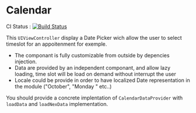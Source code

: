 # Calendar

CI Status : [![Build Status](https://app.bitrise.io/app/49e724b284f8d3d4/status.svg?token=KWBztCJmwwr7JNIf6vRnnw&branch=master)](https://app.bitrise.io/app/49e724b284f8d3d4)

This `UIViewController` display a Date Picker wich allow the user to select timeslot for an appoitenment for exemple.

- The componant is fully customizable from outside by depencies injection.
- Data are provided by an independent componant, and allow  lazy loading, time slot will be load on demand without interrupt the user
- Locale could be provide in order to have localized Date representation in the module ("October", "Monday " etc..)

You should provide a concrete implentation of  `CalendarDataProvider` with `loadData` and `loadNexData` implementation.

